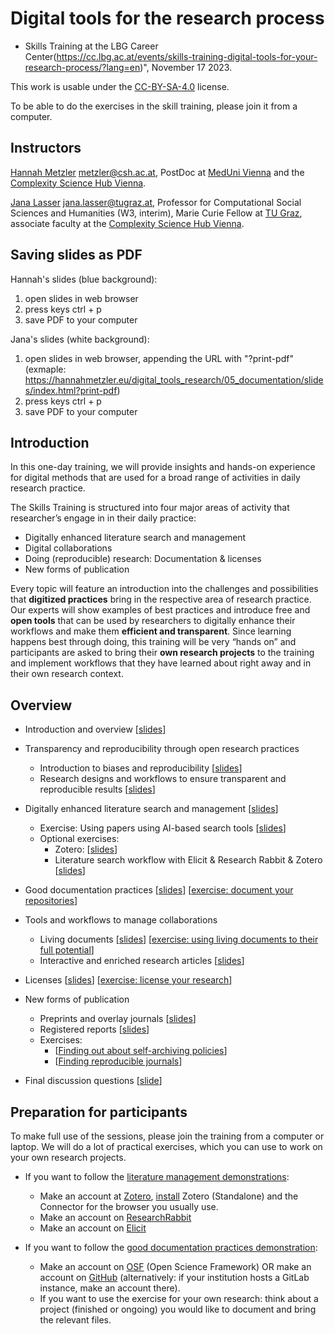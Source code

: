 # Digital tools for the research process

* Skills Training at the LBG Career Center(https://cc.lbg.ac.at/events/skills-training-digital-tools-for-your-research-process/?lang=en)", November 17 2023.

This work is usable under the [CC-BY-SA-4.0](https://creativecommons.org/licenses/by/4.0/legalcode) license.

To be able to do the exercises in the skill training, please join it from a computer.

## Instructors
[Hannah Metzler](https://hannahmetzler.eu/) <metzler@csh.ac.at>, PostDoc at [MedUni Vienna](https://www.meduniwien.ac.at/web/) and the [Complexity Science Hub Vienna](https://www.csh.ac.at/).

[Jana Lasser](https://www.janalasser.at/) <jana.lasser@tugraz.at>, Professor for Computational Social Sciences and Humanities (W3, interim), Marie Curie Fellow at [TU Graz](https://www.tugraz.at/home/), associate faculty at the [Complexity Science Hub Vienna](https://www.csh.ac.at/).

## Saving slides as PDF

Hannah's slides (blue background):
1. open slides in web browser
2. press keys ctrl + p
3. save PDF to your computer

Jana's slides (white background):
1. open slides in web browser, appending the URL with "?print-pdf" (exmaple: https://hannahmetzler.eu/digital_tools_research/05_documentation/slides/index.html?print-pdf)
2. press keys ctrl + p
3. save PDF to your computer


## Introduction

In this one-day training, we will provide insights and hands-on experience for digital methods that are used for a broad range of activities in daily research practice.

The Skills Training is structured into four major areas of activity that researcher’s engage in in their daily practice:

* Digitally enhanced literature search and management
* Digital collaborations
* Doing (reproducible) research: Documentation & licenses
* New forms of publication

Every topic will feature an introduction into the challenges and possibilities that **digitized practices** bring in the respective area of research practice. Our experts will show examples of best practices and introduce free and **open tools** that can be used by researchers to digitally enhance their workflows and make them **efficient and transparent**. Since learning happens best through doing, this training will be very “hands on” and participants are asked to bring their **own research projects** to the training and implement workflows that they have learned about right away and in their own research context.

## Overview

* Introduction and overview [[slides](https://hannahmetzler.github.io/digital_tools_research/01_intro/index.html)]

* Transparency and reproducibility through open research practices
    * Introduction to biases and reproducibility [[slides](https://hannahmetzler.github.io/digital_tools_research/02_reproducibility_intro/index.html)]
    * Research designs and workflows to ensure transparent and reproducible results [[slides](https://hannahmetzler.github.io/digital_tools_research/03_research_workflow/index.html)]

* Digitally enhanced literature search and management [[slides](https://hannahmetzler.github.io/digital_tools_research/04_literature/index.html#1)]
    * Exercise: Using papers using AI-based search tools [[slides](https://hannahmetzler.eu/digital_tools_research/04_literature/index.html#12)]
    * Optional exercises: 
        * Zotero:  [[slides](https://hannahmetzler.eu/digital_tools_research/04_literature/index.html#23)]
        * Literature search workflow with Elicit & Research Rabbit & Zotero [[slides](https://hannahmetzler.eu/digital_tools_research/04_literature/index.html#24)]

* Good documentation practices [[slides](https://hannahmetzler.github.io/digital_tools_research/05_documentation/slides/index.html)] [[exercise: document your repositories](https://hannahmetzler.eu/digital_tools_research/05_documentation/slides/index.html#/7)]
   
* Tools and workflows to manage collaborations
    * Living documents [[slides](https://hannahmetzler.eu/digital_tools_research/06_collaborations/06_01_living_documents/slides/index.html)] [[exercise: using living documents to their full potential](https://hannahmetzler.eu/digital_tools_research/06_collaborations/06_01_living_documents/slides/index.html#/10)]
    * Interactive and enriched research articles [[slides](https://hannahmetzler.github.io/digital_tools_research/06_collaborations/06_02_coding_notebooks/slides/index.html)]
    
* Licenses [[slides](https://hannahmetzler.github.io/digital_tools_research/07_licenses/slides/index.html)] [[exercise: license your research](https://hannahmetzler.github.io/digital_tools_research/07_licenses/slides/index.html#/20)]

* New forms of publication
    * Preprints and overlay journals [[slides](https://hannahmetzler.github.io/digital_tools_research/08_publication_forms/08_01_preprints_and_overlay_journals/slides/index.html)] 
    * Registered reports [[slides](https://hannahmetzler.github.io/digital_tools_research/08_publication_forms/08_02_reg_reports/index.html)]
    * Exercises: 
        * [[Finding out about self-archiving policies](https://hannahmetzler.github.io/digital_tools_research/08_publication_forms/08_01_preprints_and_overlay_journals/slides/index.html#/14)]
        * [[Finding reproducible journals](https://hannahmetzler.github.io/digital_tools_research/08_publication_forms/08_02_reg_reports/index.html#6)]
        
* Final discussion questions [[slide](https://hannahmetzler.eu/digital_tools_research/02_reproducibility_intro/index.html#15)]
   

## Preparation for participants

To make full use of the sessions, please join the training from a computer or laptop. We will do a lot of practical exercises, which you can use to work on your own research projects. 

* If you want to follow the [literature management demonstrations](https://hannahmetzler.github.io/digital_tools_research/04_literature/index.html#1):
    * Make an account at [Zotero](https://www.zotero.org/), [install](https://www.zotero.org/download/) Zotero (Standalone) and the Connector for the browser you usually use.
    * Make an account on [ResearchRabbit](https://researchrabbitapp.com)
    * Make an account on [Elicit](https://elicit.com)

* If you want to follow the [good documentation practices demonstration](https://hannahmetzler.github.io/digital_tools_research/05_documentation/slides/index.html): 
    * Make an account on [OSF](https://osf.io/) (Open Science Framework) OR make an account on [GitHub](https://github.com/) (alternatively: if your institution hosts a GitLab instance, make an account there).
    * If you want to use the exercise for your own research: think about a project (finished or ongoing) you would like to document and bring the relevant files.

